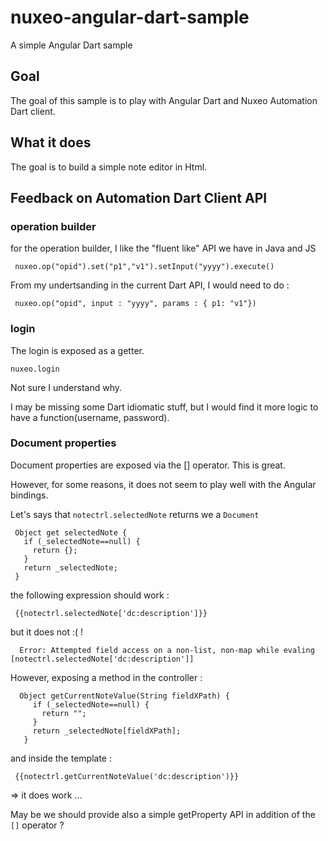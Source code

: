 nuxeo-angular-dart-sample
=========================

A simple Angular Dart sample

## Goal

The goal of this sample is to play with Angular Dart and Nuxeo Automation Dart client.

## What it does

The goal is to build a simple note editor in Html.

## Feedback on Automation Dart Client API

### operation builder

for the operation builder, I like the "fluent like" API we have in Java and JS

     nuxeo.op("opid").set("p1","v1").setInput("yyyy").execute()

From my undertsanding in the current Dart API, I would need to do : 

     nuxeo.op("opid", input : "yyyy", params : { p1: "v1"})

### login

The login is exposed as a getter.

    nuxeo.login

Not sure I understand why.

I may be missing some Dart idiomatic stuff, but I would find it more logic to have a function(username, password).

### Document properties

Document properties are exposed via the [] operator.
This is great.

However, for some reasons, it does not seem to play well with the Angular bindings.

Let's says that `notectrl.selectedNote` returns we a `Document` 

     Object get selectedNote {
       if (_selectedNote==null) {
         return {};
       }
       return _selectedNote;
     }

the following expression should work : 

     {{notectrl.selectedNote['dc:description']}}


but it does not :( !

      Error: Attempted field access on a non-list, non-map while evaling [notectrl.selectedNote['dc:description']]

However, exposing a method in the controller :

      Object getCurrentNoteValue(String fieldXPath) {
         if (_selectedNote==null) {
           return "";
         }
         return _selectedNote[fieldXPath];
       }

and inside the template : 

     {{notectrl.getCurrentNoteValue('dc:description')}}

=> it does work ... 

May be we should provide also a simple getProperty API in addition of the `[]` operator ? 





